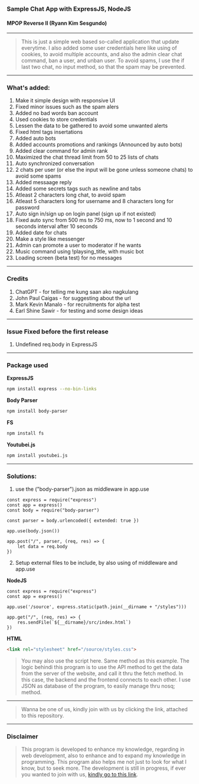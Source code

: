 ### Sample Chat App with ExpressJS, NodeJS
#### MPOP Reverse II (Ryann Kim Sesgundo)
---
> This is just a simple web based so-called application that update everytime. I also added some user credentials here like using of cookies, to avoid multiple accounts, and also the admin clear chat command, ban a user, and unban user. To avoid spams, I use the if last two chat, no input method, so that the spam may be prevented.
---
### What's added:
1. Make it simple design with responsive UI
2. Fixed minor issues such as the spam alers
3. Added no bad words ban account
4. Used cookies to store credentials
5. Lessen the data to be gathered to avoid some unwanted alerts
6. Fixed html tags insertations
7. Added auto bots
8. Added accounts promotions and rankings (Announced by auto bots)
9. Added clear command for admin rank
10. Maximized the chat thread limit from 50 to 25 lists of chats
11. Auto synchronized conversation
12. 2 chats per user (or else the input will be gone unless someone chats) to avoid some spams
13. Added messaage reply
14. Added some secrets tags such as newline and tabs
15. Atleast 2 characters long chat, to avoid spam
16. Atleast 5 characters long for username and 8 characters long for password
17. Auto sign in/sign up on login panel (sign up if not existed)
18. Fixed auto sync from 500 ms to 750 ms, now to 1 second and 10 seconds interval after 10 seconds
19. Added date for chats
20. Make a style like messenger
21. Admin can promote a user to moderator if he wants
22. Music command using !play<space>sing_title, with music bot
23. Loading screen (beta test) for no messages

---
### Credits
1. ChatGPT - for telling me kung saan ako nagkulang
2. John Paul Caigas - for suggesting about the url
3. Mark Kevin Manalo - for recruitments for alpha test
4. Earl Shine Sawir - for testing and some design ideas

---
### Issue Fixed before the first release
1. Undefined req.body in ExpressJS

---
### Package used

**ExpressJS**
```Bash
npm install express --no-bin-links
```

**Body Parser**
```Bash
npm install body-parser
```

**FS**
```Bash
npm install fs
```

**Youtubei.js**
```Bash
npm install youtubei.js
```

---
### Solutions:
1. use the ("body-parser").json as middleware in app.use
```NodeJS
const express = require("express")
const app = express()
const body = require("body-parser")

const parser = body.urlencoded({ extended: true })

app.use(body.json())

app.post("/", parser, (req, res) => {
	let data = req.body
})
```
2. Setup external files to be include, by also using of middleware and app.use

**NodeJS**
```NodeJS
const express = require("express")
const app = express()

app.use('/source', express.static(path.join(__dirname + "/styles")))

app.get("/", (req, res) => {
	res.sendFile(`${__dirname}/src/index.html`)
})
```
**HTML**
```HTML
<link rel="stylesheet" href="/source/styles.css">
```
> You may also use the script here. Same method as this example. The logic behindi this program is to use the API method to get the data from the server of the website, and call it thru the fetch method. In this case, the backend and the frontend connects to each other. I use JSON as database of the program, to easily manage thru nosq; method.

---
> Wanna be one of us, kindly join with us by clicking the link, attached to this repository.
---
### Disclaimer
> This program is developed to enhance my knowledge, regarding in web development, also to enhance and to expand my knowledge in programming. This program also helps me not just to look for what I know, but to seek more. The development is still in progress, if ever you wanted to join with us, [kindly go to this link](https://chatapp.mpoprevii.repl.co).